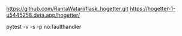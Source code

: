 https://github.com/RantaWatari/flask_hogetter.git
https://hogetter-1-u5445258.deta.app/hogetter/


pytest -v -s -p no:faulthandler